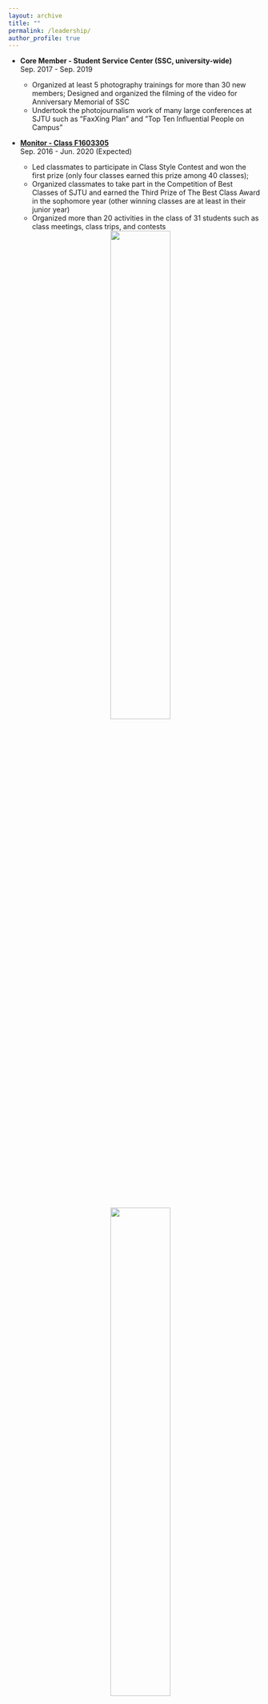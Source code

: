 ```yaml
---
layout: archive
title: ""
permalink: /leadership/
author_profile: true
---
```

<!-- # Leadership and Activities -->
* **Core Member - Student Service Center (SSC, university-wide)**
<br>Sep. 2017 - Sep. 2019
    * Organized at least 5 photography trainings for more than 30 new members; Designed and organized the filming of the video for Anniversary Memorial of SSC
    * Undertook the photojournalism work of many large conferences at SJTU such as ”FaxXing Plan” and ”Top Ten Influential People on Campus”
    
* [**Monitor - Class F1603305**](http://renjie-woo.github.io/images/F1603305.jpg)
<br>Sep. 2016 - Jun. 2020 (Expected)
    * Led classmates to participate in Class Style Contest and won the first prize (only four classes earned this prize among 40 classes); 
    * Organized classmates to take part in the Competition of Best Classes of SJTU and earned the Third Prize of The Best Class Award in the sophomore year (other winning classes are at least in their junior year)
    * Organized more than 20 activities in the class of 31 students such as class meetings, class trips, and contests
    <center>
    <img src="https://renjie-woo.github.io/images/leadership/F1603305-all.JPG" width="50%" />
    <img src="https://renjie-woo.github.io/images/leadership/F1603305-final.JPG" width="50%" />
    </center>
* **Volunteer of Shanghai International Marathon** <!--&emsp;--> 
<br>Nov. 2017, Oct. 2018
<center>
    <img src="https://renjie-woo.github.io/images/leadership/mrs.JPG" width="50%" /><br>
    <span>Volunteered for 2017 Shanghai International Marathon</span>
</center>
<!--# HONORS AND AWARDS
# Honors and Awards
* Elite Liu Yongling Scholarship (top 1%), Oct. 2019						  
* Academic Excellence Scholarship of Shanghai Jiao Tong University (top 10%), Nov. 2019
* Academic Progress Scholarship of Shanghai Jiao Tong University, Nov. 2019
* Outstanding Students of Military Training (top 10%), Sep. 2017
* Excellent League Member of Shanghai Jiao Tong University (top 10%), May. 2017
-->